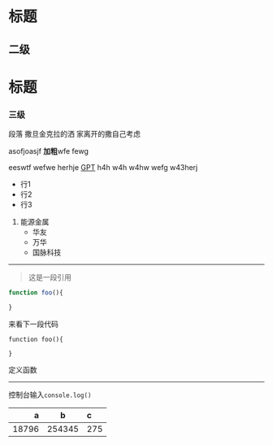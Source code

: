 # 标题
## 二级
标题
=======
### 三级

段落 撒旦金克拉的洒
家离开的撒自己考虑

asofjoasjf **加粗**wfe fewg

eeswtf wefwe herhje [GPT](https://www.chatgpt.com) h4h w4h w4hw wefg w43herj 

* 行1
* 行2
* 行3

1. 能源金属
    * 华友
    * 万华
    * 国脉科技

---

>这是一段引用

```javascript
function foo(){

}
```

来看下一段代码

    function foo(){

    }

定义函数

---
控制台输入`console.log()`

|a|b|c|
|---:|:---:|:---|
|18796|254345|275|